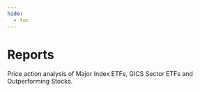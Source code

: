 ```yaml
---
hide:
  - toc
---
```


# Reports

Price action analysis of Major Index ETFs, GICS Sector ETFs and Outperforming Stocks.
